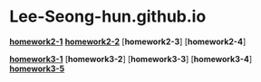 # Lee-Seong-hun.github.io

[**homework2-1**](https://lee-seong-hun.github.io/homework2-1.html)
[**homework2-2**](https://Lee-Seong-hun.github.io/homework2-2.html)
[**homework2-3**]
[**homework2-4**]

[**homework3-1**](https://Lee-Seong-hun.github.io/20250402_123859.png)
[**homework3-2**]
[**homework3-3**]
[**homework3-4**]
[**homework3-5**](https://Lee-Seong-hun.github.io/20250409_113933.jpg)
